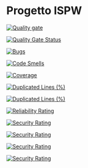 # Progetto ISPW

[![Quality gate](https://sonarcloud.io/api/project_badges/quality_gate?project=gabriele-monti_Progetto-ISPW)](https://sonarcloud.io/summary/new_code?id=gabriele-monti_Progetto-ISPW)

[![Quality Gate Status](https://sonarcloud.io/api/project_badges/measure?project=gabriele-monti_Progetto-ISPW&metric=alert_status)](https://sonarcloud.io/summary/new_code?id=gabriele-monti_Progetto-ISPW)

[![Bugs](https://sonarcloud.io/api/project_badges/measure?project=gabriele-monti_Progetto-ISPW&metric=bugs)](https://sonarcloud.io/summary/new_code?id=gabriele-monti_Progetto-ISPW)

[![Code Smells](https://sonarcloud.io/api/project_badges/measure?project=gabriele-monti_Progetto-ISPW&metric=code_smells)](https://sonarcloud.io/summary/new_code?id=gabriele-monti_Progetto-ISPW)

[![Coverage](https://sonarcloud.io/api/project_badges/measure?project=gabriele-monti_Progetto-ISPW&metric=coverage)](https://sonarcloud.io/summary/new_code?id=gabriele-monti_Progetto-ISPW)

[![Duplicated Lines (%)](https://sonarcloud.io/api/project_badges/measure?project=gabriele-monti_Progetto-ISPW&metric=duplicated_lines_density)](https://sonarcloud.io/summary/new_code?id=gabriele-monti_Progetto-ISPW)

[![Duplicated Lines (%)](https://sonarcloud.io/api/project_badges/measure?project=gabriele-monti_Progetto-ISPW&metric=duplicated_lines_density)](https://sonarcloud.io/summary/new_code?id=gabriele-monti_Progetto-ISPW)

[![Reliability Rating](https://sonarcloud.io/api/project_badges/measure?project=gabriele-monti_Progetto-ISPW&metric=reliability_rating)](https://sonarcloud.io/summary/new_code?id=gabriele-monti_Progetto-ISPW)

[![Security Rating](https://sonarcloud.io/api/project_badges/measure?project=gabriele-monti_Progetto-ISPW&metric=security_rating)](https://sonarcloud.io/summary/new_code?id=gabriele-monti_Progetto-ISPW)

[![Security Rating](https://sonarcloud.io/api/project_badges/measure?project=gabriele-monti_Progetto-ISPW&metric=security_rating)](https://sonarcloud.io/summary/new_code?id=gabriele-monti_Progetto-ISPW)

[![Security Rating](https://sonarcloud.io/api/project_badges/measure?project=gabriele-monti_Progetto-ISPW&metric=security_rating)](https://sonarcloud.io/summary/new_code?id=gabriele-monti_Progetto-ISPW)

[![Security Rating](https://sonarcloud.io/api/project_badges/measure?project=gabriele-monti_Progetto-ISPW&metric=security_rating)](https://sonarcloud.io/summary/new_code?id=gabriele-monti_Progetto-ISPW)
